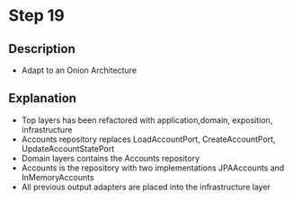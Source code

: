 # Step 19

## Description

- Adapt to an Onion Architecture

## Explanation

- Top layers has been refactored with application,domain, exposition, infrastructure
- Accounts repository replaces LoadAccountPort, CreateAccountPort, UpdateAccountStatePort
- Domain layers contains the Accounts repository
- Accounts is the repository with two implementations JPAAccounts and InMemoryAccounts
- All previous output adapters are placed into the infrastructure layer

